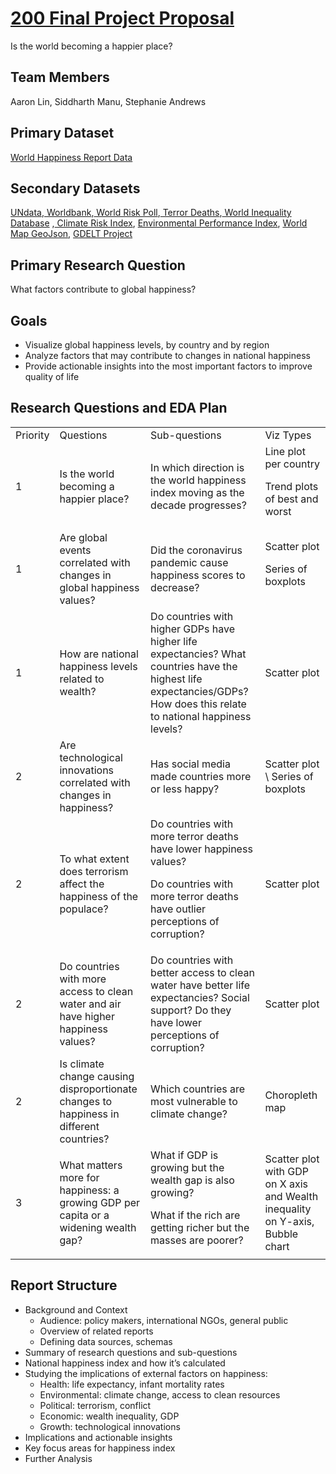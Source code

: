 

# <span style="text-decoration:underline;">200 Final Project Proposal</span>
Is the world becoming a happier place?


## Team Members

Aaron Lin, Siddharth Manu, Stephanie Andrews


## Primary Dataset

[World Happiness Report Data](https://worldhappiness.report/data/)


## Secondary Datasets

[UNdata](https://data.un.org/),[ Worldbank](https://databank.worldbank.org/home),[ World Risk Poll](https://wrp.lrfoundation.org.uk/data-resources/),[ Terror Deaths](https://ourworldindata.org/terrorism),[ World Inequality Database](https://wid.world/) ,[ Climate Risk Index](https://resourcewatch.org/data/explore/soc067rw1-Climate-Risk-Index?section=Discover&selectedCollection=&zoom=3&lat=0&lng=0&pitch=0&bearing=0&basemap=dark&labels=light&layers=%255B%257B%2522dataset%2522%253A%25227e98607d-23d8-42f8-9662-5658f349bf0f%2522%252C%2522opacity%2522%253A1%252C%2522layer%2522%253A%25227d9a6588-ff0c-44b0-942f-e0f6e3bf99dc%2522%257D%255D&aoi=&page=1&sort=most-viewed&sortDirection=-1), [Environmental Performance Index](https://epi.yale.edu/epi-results/2020/component/h2o), [World Map GeoJson](https://github.com/johan/world.geo.json/blob/master/countries.geo.json), [GDELT Project](https://www.gdeltproject.org/)


## Primary Research Question

What factors contribute to global happiness?


## Goals



* Visualize global happiness levels, by country and by region
* Analyze factors that may contribute to changes in national happiness
* Provide actionable insights into the most important factors to improve quality of life


## Research Questions and EDA Plan


<table>
  <tr>
   <td>Priority
   </td>
   <td>Questions
   </td>
   <td>Sub-questions
   </td>
   <td>Viz Types
   </td>
  </tr>
  <tr>
   <td>1
   </td>
   <td>Is the world becoming a happier place?
   </td>
   <td>In which direction is the world happiness index moving as the decade progresses?
   </td>
   <td>Line plot per country
<p>
Trend plots of best and worst
   </td>
  </tr>
  <tr>
   <td>1
   </td>
   <td>Are global events correlated with changes in global happiness values?
   </td>
   <td>Did the coronavirus pandemic cause happiness scores to decrease?
   </td>
   <td>Scatter plot
<p>
Series of boxplots
   </td>
  </tr>
  <tr>
   <td>1
   </td>
   <td>How are national happiness levels related to wealth?
   </td>
   <td>Do countries with higher GDPs have higher life expectancies? What countries have the highest life expectancies/GDPs? How does this relate to national happiness levels?
   </td>
   <td>Scatter plot
   </td>
  </tr>
  <tr>
   <td>2
   </td>
   <td>Are technological innovations correlated with changes in happiness?
   </td>
   <td>Has social media made countries more or less happy?
   </td>
   <td>Scatter plot \
Series of boxplots
   </td>
  </tr>
  <tr>
   <td>2
   </td>
   <td>To what extent does terrorism affect the happiness of the populace? 
   </td>
   <td>Do countries with more terror deaths have lower happiness values?
<p>
Do countries with more terror deaths have outlier perceptions of corruption?
   </td>
   <td>Scatter plot
   </td>
  </tr>
  <tr>
   <td>2
   </td>
   <td>Do countries with more access to clean water and air have higher happiness values?
   </td>
   <td>Do countries with better access to clean water have better life expectancies? Social support? Do they have lower perceptions of corruption?
   </td>
   <td>Scatter plot
   </td>
  </tr>
  <tr>
   <td>2
   </td>
   <td>Is climate change causing disproportionate changes to happiness in different countries?
   </td>
   <td>Which countries are most vulnerable to climate change?
   </td>
   <td>Choropleth map
   </td>
  </tr>
  <tr>
   <td>3
   </td>
   <td>What matters more for happiness: a growing GDP per capita or a widening wealth gap?
   </td>
   <td>What if GDP is growing but the wealth gap is also growing?
<p>
What if the rich are getting richer but the masses are poorer?
   </td>
   <td>Scatter plot with GDP on X axis and Wealth inequality on Y-axis, Bubble chart
   </td>
  </tr>
</table>



## Report Structure



* Background and Context
    * Audience: policy makers, international NGOs, general public
    * Overview of related reports
    * Defining data sources, schemas
* Summary of research questions and sub-questions
* National happiness index and how it’s calculated
* Studying the implications of external factors on happiness:
    * Health: life expectancy, infant mortality rates
    * Environmental: climate change, access to clean resources
    * Political: terrorism, conflict
    * Economic: wealth inequality, GDP
    * Growth: technological innovations
* Implications and actionable insights
* Key focus areas for happiness index
* Further Analysis
